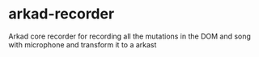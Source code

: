 # arkad-recorder
Arkad core recorder for recording all the mutations in the DOM and song with microphone and transform it to a arkast